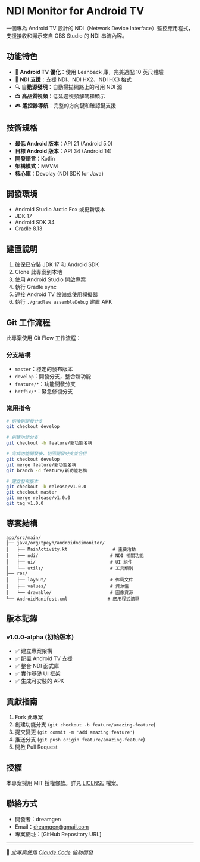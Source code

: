 # NDI Monitor for Android TV

一個專為 Android TV 設計的 NDI（Network Device Interface）監控應用程式，支援接收和顯示來自 OBS Studio 的 NDI 串流內容。

## 功能特色

- 🎯 **Android TV 優化**：使用 Leanback 庫，完美適配 10 英尺體驗
- 📡 **NDI 支援**：支援 NDI、NDI HX2、NDI HX3 格式
- 🔍 **自動源發現**：自動掃描網路上的可用 NDI 源
- 📺 **高品質視頻**：低延遲視頻解碼和顯示
- 🎮 **遙控器導航**：完整的方向鍵和確認鍵支援

## 技術規格

- **最低 Android 版本**：API 21 (Android 5.0)
- **目標 Android 版本**：API 34 (Android 14)
- **開發語言**：Kotlin
- **架構模式**：MVVM
- **核心庫**：Devolay (NDI SDK for Java)

## 開發環境

- Android Studio Arctic Fox 或更新版本
- JDK 17
- Android SDK 34
- Gradle 8.13

## 建置說明

1. 確保已安裝 JDK 17 和 Android SDK
2. Clone 此專案到本地
3. 使用 Android Studio 開啟專案
4. 執行 Gradle sync
5. 連接 Android TV 設備或使用模擬器
6. 執行 `./gradlew assembleDebug` 建置 APK

## Git 工作流程

此專案使用 Git Flow 工作流程：

### 分支結構
- `master`：穩定的發布版本
- `develop`：開發分支，整合新功能
- `feature/*`：功能開發分支
- `hotfix/*`：緊急修復分支

### 常用指令

```bash
# 切換到開發分支
git checkout develop

# 創建功能分支
git checkout -b feature/新功能名稱

# 完成功能開發後，切回開發分支並合併
git checkout develop
git merge feature/新功能名稱
git branch -d feature/新功能名稱

# 建立發布版本
git checkout -b release/v1.0.0
git checkout master
git merge release/v1.0.0
git tag v1.0.0
```

## 專案結構

```
app/src/main/
├── java/org/tpeyh/androidndimonitor/
│   ├── MainActivity.kt                 # 主要活動
│   ├── ndi/                           # NDI 相關功能
│   ├── ui/                            # UI 組件
│   └── utils/                         # 工具類別
├── res/
│   ├── layout/                        # 佈局文件
│   ├── values/                        # 資源值
│   └── drawable/                      # 圖像資源
└── AndroidManifest.xml               # 應用程式清單
```

## 版本記錄

### v1.0.0-alpha (初始版本)
- ✅ 建立專案架構
- ✅ 配置 Android TV 支援
- ✅ 整合 NDI 函式庫
- ✅ 實作基礎 UI 框架
- ✅ 生成可安裝的 APK

## 貢獻指南

1. Fork 此專案
2. 創建功能分支 (`git checkout -b feature/amazing-feature`)
3. 提交變更 (`git commit -m 'Add amazing feature'`)
4. 推送分支 (`git push origin feature/amazing-feature`)
5. 開啟 Pull Request

## 授權

本專案採用 MIT 授權條款。詳見 [LICENSE](LICENSE) 檔案。

## 聯絡方式

- 開發者：dreamgen
- Email：dreamgen@gmail.com
- 專案網址：[GitHub Repository URL]

---

🤖 *此專案使用 [Claude Code](https://claude.ai/code) 協助開發*
